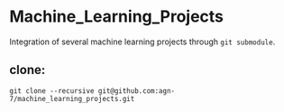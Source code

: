# Machine_Learning_Projects

Integration of several machine learning projects through `git submodule`.

## clone:

```
git clone --recursive git@github.com:agn-7/machine_learning_projects.git
```
